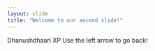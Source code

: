 ```yaml
---
layout: slide
title: "Welcome to our second slide!"
---
```

Dhanushdhaari XP
Use the left arrow to go back!
